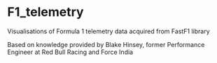 # F1_telemetry
Visualisations of Formula 1 telemetry data acquired from FastF1 library

Based on knowledge provided by Blake Hinsey, former Performance Engineer at Red Bull Racing and Force India
